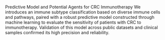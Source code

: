 Predictive Model and Potential Agents for CRC Immunotherapy 
We introduces an immune subtype classification based on diverse immune cells and pathways, paired with a robust predictive model constructed through machine learning to evaluate the sensitivity of patients with CRC to immunotherapy. Validation of this model across public datasets and clinical samples confirmed its high precision and reliability.
